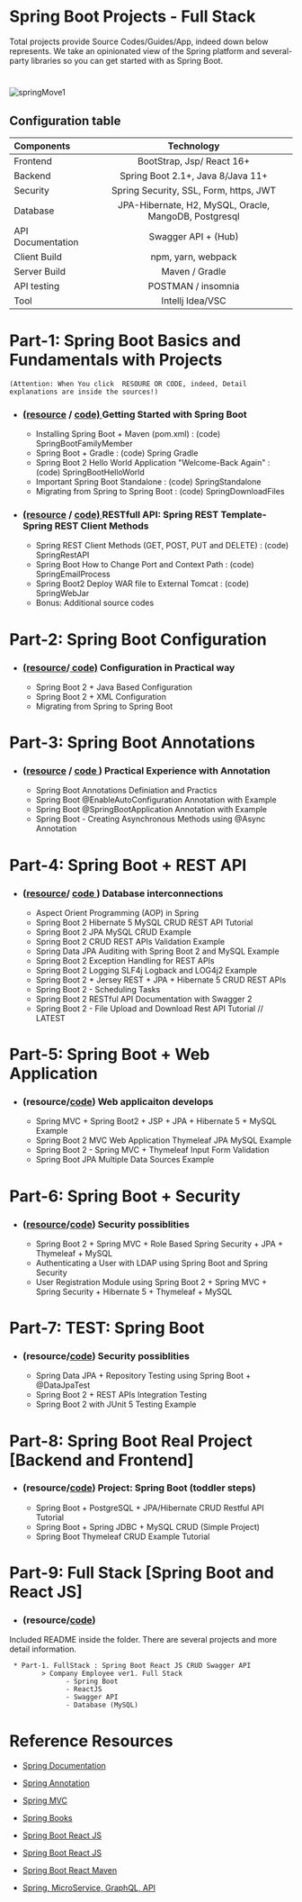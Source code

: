 
#                                           Spring Boot Projects - Full Stack
   Total projects provide Source Codes/Guides/App, indeed down below represents. We take an opinionated view of the Spring platform and several-party libraries so you can get started with as Spring Boot.
   
#  
![springMove1](https://user-images.githubusercontent.com/11626327/82535952-a5ec4500-9b82-11ea-97e1-688ac0d4410b.jpg)


## Configuration table
  
   | Components  | Technology  | 
   | :---        |    :----:   |   
   | Frontend  | BootStrap, Jsp/ React 16+  | 
   | Backend   | Spring Boot 2.1+, Java 8/Java 11+ |
   | Security |  Spring Security, SSL, Form, https, JWT|
   | Database | JPA-Hibernate, H2, MySQL, Oracle, MangoDB, Postgresql|
   | API Documentation	| Swagger API + (Hub)|
   | Client Build | npm, yarn, webpack|
   | Server Build| Maven / Gradle|
   | API testing| POSTMAN / insomnia|
   | Tool | Intellj Idea/VSC|


# Part-1: Spring Boot Basics and Fundamentals with Projects
    (Attention: When You click  RESOURE OR CODE, indeed, Detail explanations are inside the sources!)

 * ### [ (resource](https://dev.to/hamdamboy/spring-boot-basics-and-fundamentals-with-projects-5967) / [ code) ]( https://github.com/Hamdambek/SpringBoot-Projects-FullStack/tree/master/Part-1%20Spring%20Boot%20Basic%20Fund%20Projects/SpringBootSourceCode) Getting Started with Spring Boot
 
   *  Installing Spring Boot +  Maven (pom.xml) : (code) SpringBootFamilyMember
   *  Spring Boot + Gradle : (code) Spring Gradle
   *  Spring Boot 2 Hello World Application "Welcome-Back Again" : (code) SpringBootHelloWorld
   *  Important Spring Boot Standalone : (code) SpringStandalone
   *  Migrating from Spring to Spring Boot : (code) SpringDownloadFiles
    
*  ### [ (resource](https://dev.to/hamdamboy/spring-boot-basics-and-fundamentals-with-projects-5967) / [ code) ]( https://github.com/Hamdambek/SpringBoot-Projects-FullStack/tree/master/Part-1%20Spring%20Boot%20Basic%20Fund%20Projects/SpringBootSources ) RESTfull API: Spring REST Template-Spring REST Client Methods
   
   *  Spring REST Client Methods (GET, POST, PUT and DELETE) : (code) SpringRestAPI
   *  Spring Boot How to Change Port and Context Path : (code) SpringEmailProcess
   *  Spring Boot2 Deploy WAR file to External Tomcat : (code) SpringWebJar
   *  Bonus: Additional source codes
      
#

# Part-2: Spring Boot Configuration
 * ### [(resource](https://dev.to/hamdamboy/twitter-sms-services-spring-boot-possible-xml-configuration-2p9m)/[ code)]( https://github.com/Hamdambek/SpringBoot-Projects-FullStack/tree/master/Part-2%20Spring%20Boot%20Configuration ) Configuration in Practical way
 
    *  Spring Boot 2 + Java Based Configuration 
    *  Spring Boot 2 + XML Configuration 
    *  Migrating from Spring to Spring Boot
#
# Part-3: Spring Boot Annotations 

 * ### ([resource](https://dev.to/hamdamboy/cognitive-control-annotations-in-spring-boot-23io) /  [ code ]( https://github.com/Hamdambek/SpringBoot-Projects-FullStack/tree/master/Part-3%20Spring%20Boot%20Annotations))  Practical Experience with Annotation  
  
     *  Spring Boot Annotations Definiation and Practics
     *  Spring Boot @EnableAutoConfiguration Annotation with Example
     *  Spring Boot @SpringBootApplication Annotation with Example
     *  Spring Boot - Creating Asynchronous Methods using @Async Annotation

#
# Part-4: Spring Boot + REST API
 * ### ([resource](https://dev.to/hamdamboy/truly-there-is-no-difference-in-implementation-integrating-spring-with-jersey-and-integrating-jersey-with-spring-m2k)/ [ code ](https://github.com/Hamdambek/SpringBoot-Projects-FullStack/tree/master/Part-4%20Spring%20Boot%20REST%20API)) Database interconnections




    * Aspect Orient Programming (AOP) in Spring
    * Spring Boot 2 Hibernate 5 MySQL CRUD REST API Tutorial
    * Spring Boot 2 JPA MySQL CRUD Example
    * Spring Boot 2 CRUD REST APIs Validation Example
    * Spring Data JPA Auditing with Spring Boot 2 and MySQL Example
    * Spring Boot 2 Exception Handling for REST APIs
    * Spring Boot 2 Logging SLF4j Logback and LOG4j2 Example
    * Spring Boot 2 + Jersey REST + JPA + Hibernate 5 CRUD REST APIs 
    * Spring Boot 2 - Scheduling Tasks
    * Spring Boot 2 RESTful API Documentation with Swagger 2 
    * Spring Boot 2 - File Upload and Download Rest API Tutorial // LATEST
#

# Part-5: Spring Boot + Web Application 
 * ### (resource/[code](https://github.com/Hamdambek/SpringBoot-Projects-FullStack/tree/master/Part-5%20Spring%20Boot%20Web%20Application))  Web applicaiton develops
 
   * Spring MVC + Spring Boot2 + JSP + JPA + Hibernate 5 + MySQL Example
   * Spring Boot 2 MVC Web Application Thymeleaf JPA MySQL Example
   * Spring Boot 2 - Spring MVC + Thymeleaf Input Form Validation
   * Spring Boot JPA Multiple Data Sources Example

#
# Part-6: Spring Boot + Security 
 * ### ([resource](https://dev.to/urunov/already-hacked-security-environment-of-the-system-1b82)/[code]( https://github.com/Hamdambek/SpringBoot-Projects-FullStack/tree/master/Part-6%20Spring%20Boot%20Security))  Security possiblities
  
     * Spring Boot 2 + Spring MVC + Role Based Spring Security + JPA + Thymeleaf + MySQL 
     * Authenticating a User with LDAP using Spring Boot and Spring Security
     * User Registration Module using Spring Boot 2 + Spring MVC + Spring Security + Hibernate 5 + Thymeleaf + MySQL
#
# Part-7: TEST: Spring Boot 
 * ### (resource/[code](https://github.com/Urunov/SpringBoot-Projects-FullStack/tree/master/Part-7%20Spring%20Boot%20TEST))  Security possiblities
 
   * Spring Data JPA + Repository Testing using Spring Boot + @DataJpaTest
   * Spring Boot 2 + REST APIs Integration Testing
   * Spring Boot 2 with JUnit 5 Testing Example
#

# Part-8: Spring Boot Real Project [Backend and Frontend]
  * ### (resource/[code](https://github.com/Urunov/SpringBoot-Projects-FullStack/tree/master/Part-8%20Spring%20Boot%20Real%20Projects)) Project: Spring Boot  (toddler steps) 
 
    * Spring Boot + PostgreSQL + JPA/Hibernate CRUD Restful API Tutorial
    * Spring Boot + Spring JDBC + MySQL CRUD (Simple Project) 
    * Spring Boot Thymeleaf CRUD Example Tutorial
     
 # Part-9: Full Stack [Spring Boot and React JS]
  * ### (resource/[code](https://github.com/Urunov/SpringBoot-Projects-FullStack/tree/master/Part-9.SpringBoot-React-Projects)) 
 
 Included README inside the folder. There are several projects and more detail information. 
    
     * Part-1. FullStack : Spring Boot React JS CRUD Swagger API 
            > Company Employee ver1. Full Stack 
                  - Spring Boot 
                  - ReactJS
                  - Swagger API
                  - Database (MySQL)
                  
     
     
# Reference Resources 
  * [ Spring Documentation](https://docs.spring.io/spring-boot/docs/current/reference/html/spring-boot-features.html#boot-features-kotlin)
  * [ Spring Annotation ](https://www.journaldev.com/16966/spring-annotations#spring-annotations-list)

  * [ Spring MVC  ](https://www.java67.com/2019/04/top-10-spring-mvc-and-rest-annotations-examples-java.html)
  
  * [ Spring Books  ](https://github.com/Hamdambek/SpringBoot-Projects-FullStack/tree/master/InAddition)
  
  * [ Spring Boot React JS](https://www.tutofox.com/spring/crud-spring-boot-reactjs-api-rest-mysql-1-starter/)
 
  * [Spring Boot React JS](https://www.youtube.com/watch?v=VhqG3SgRRRc&list=PLxnmNhAZjt7wHyMuaqkjXzKBBwAiCxIR7&index=13)
  
  * [Spring Boot React Maven](https://www.youtube.com/watch?v=7XxH-G9ckeU)
  
  * [Spring, MicroService, GraphQL, API](https://github.com/Java-Techie-jt)
 

#   
